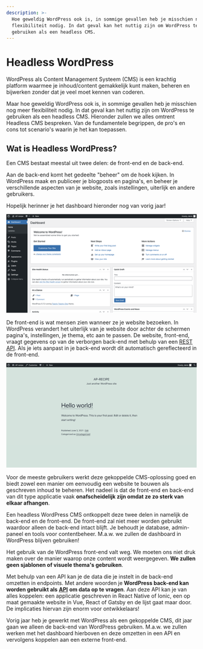 ```yaml
---
description: >-
  Hoe geweldig WordPress ook is, in sommige gevallen heb je misschien nog meer
  flexibiliteit nodig. In dat geval kan het nuttig zijn om WordPress te
  gebruiken als een headless CMS.
---
```


# Headless WordPress

WordPress als Content Management Systeem (CMS) is een krachtig platform waarmee je inhoud/content gemakkelijk kunt maken, beheren en bijwerken zonder dat je veel moet kennen van coderen.

Maar hoe geweldig WordPress ook is, in sommige gevallen heb je misschien nog meer flexibiliteit nodig. In dat geval kan het nuttig zijn om WordPress te gebruiken als een headless CMS. Hieronder zullen we alles omtrent Headless CMS bespreken. Van de fundamentele begrippen, de pro's en cons tot scenario's waarin je het kan toepassen.

## Wat is Headless WordPress? <a href="yui_3_17_2_1_1622719799529_34" id="yui_3_17_2_1_1622719799529_34"></a>

Een CMS bestaat meestal uit twee delen: de front-end en de back-end.

Aan de back-end komt het gedeelte "beheer" om de hoek kijken. In WordPress maak en publiceer je blogposts en pagina's, en beheer je verschillende aspecten van je website, zoals instellingen, uiterlijk en andere gebruikers.

Hopelijk herinner je het dashboard hieronder nog van vorig jaar!

![Dashboard in WordPress (back-end)](../.gitbook/assets/image.png)

De front-end is wat mensen zien wanneer ze je website bezoeken. In WordPress verandert het uiterlijk van je website door achter de schermen pagina's, instellingen, je thema, etc aan te passen. De website, front-end, vraagt gegevens op van de verborgen back-end met behulp van een [REST API](https://restfulapi.net). Als je iets aanpast in je back-end wordt dit automatisch gereflecteerd in de front-end.

![Website in WordPress (front-end)](<../.gitbook/assets/image (108).png>)

Voor de meeste gebruikers werkt deze gekoppelde CMS-oplossing goed en biedt zowel een manier om eenvoudig een website te bouwen als geschreven inhoud te beheren. Het nadeel is dat de front-end en back-end van dit type applicatie vaak **onafscheidelijk zijn omdat ze zo sterk van elkaar afhangen**.

Een headless WordPress CMS ontkoppelt deze twee delen in namelijk de back-end en de front-end. De front-end zal niet meer worden gebruikt waardoor alleen de back-end intact blijft. Je behoudt je database, admin-paneel en tools voor contentbeheer. M.a.w. we zullen de dashboard in WordPress blijven gebruiken!

Het gebruik van de WordPress front-end valt weg. We moeten ons niet druk maken over de manier waarop onze content wordt weergegeven. **We zullen geen sjablonen of visuele thema's gebruiken**.

Met behulp van een API kan je de data die je instelt in de back-end omzetten in endpoints. Met andere woorden je **WordPress back-end kan worden gebruikt als** [**API**](https://en.wikipedia.org/wiki/API) **om data op te vragen**. Aan deze API kan je van alles koppelen: een applicatie geschreven in React Native of Ionic, een op maat gemaakte website in Vue, React of Gatsby en de lijst gaat maar door. De implicaties hiervan zijn enorm voor ontwikkelaars!

Vorig jaar heb je gewerkt met WordPress als een gekoppelde CMS, dit jaar gaan we alleen de back-end van WordPress gebruiken. M.a.w. we zullen werken met het dashboard hierboven en deze omzetten in een API en vervolgens koppelen aan een externe front-end.
